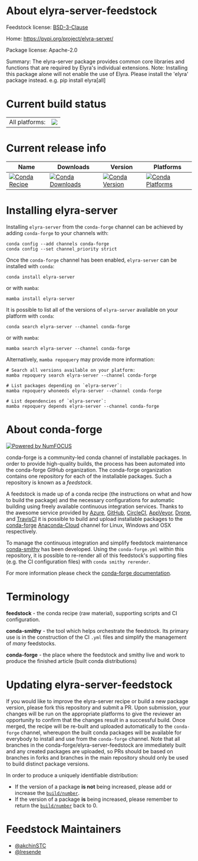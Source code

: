 About elyra-server-feedstock
============================

Feedstock license: [BSD-3-Clause](https://github.com/conda-forge/elyra-server-feedstock/blob/main/LICENSE.txt)

Home: https://pypi.org/project/elyra-server/

Package license: Apache-2.0

Summary: The elyra-server package provides common core libraries and functions that are required by Elyra's individual extensions. Note: Installing this package alone will not enable the use of Elyra. Please install the 'elyra' package instead. e.g. pip install elyra[all]

Current build status
====================


<table><tr><td>All platforms:</td>
    <td>
      <a href="https://dev.azure.com/conda-forge/feedstock-builds/_build/latest?definitionId=11195&branchName=main">
        <img src="https://dev.azure.com/conda-forge/feedstock-builds/_apis/build/status/elyra-server-feedstock?branchName=main">
      </a>
    </td>
  </tr>
</table>

Current release info
====================

| Name | Downloads | Version | Platforms |
| --- | --- | --- | --- |
| [![Conda Recipe](https://img.shields.io/badge/recipe-elyra--server-green.svg)](https://anaconda.org/conda-forge/elyra-server) | [![Conda Downloads](https://img.shields.io/conda/dn/conda-forge/elyra-server.svg)](https://anaconda.org/conda-forge/elyra-server) | [![Conda Version](https://img.shields.io/conda/vn/conda-forge/elyra-server.svg)](https://anaconda.org/conda-forge/elyra-server) | [![Conda Platforms](https://img.shields.io/conda/pn/conda-forge/elyra-server.svg)](https://anaconda.org/conda-forge/elyra-server) |

Installing elyra-server
=======================

Installing `elyra-server` from the `conda-forge` channel can be achieved by adding `conda-forge` to your channels with:

```
conda config --add channels conda-forge
conda config --set channel_priority strict
```

Once the `conda-forge` channel has been enabled, `elyra-server` can be installed with `conda`:

```
conda install elyra-server
```

or with `mamba`:

```
mamba install elyra-server
```

It is possible to list all of the versions of `elyra-server` available on your platform with `conda`:

```
conda search elyra-server --channel conda-forge
```

or with `mamba`:

```
mamba search elyra-server --channel conda-forge
```

Alternatively, `mamba repoquery` may provide more information:

```
# Search all versions available on your platform:
mamba repoquery search elyra-server --channel conda-forge

# List packages depending on `elyra-server`:
mamba repoquery whoneeds elyra-server --channel conda-forge

# List dependencies of `elyra-server`:
mamba repoquery depends elyra-server --channel conda-forge
```


About conda-forge
=================

[![Powered by
NumFOCUS](https://img.shields.io/badge/powered%20by-NumFOCUS-orange.svg?style=flat&colorA=E1523D&colorB=007D8A)](https://numfocus.org)

conda-forge is a community-led conda channel of installable packages.
In order to provide high-quality builds, the process has been automated into the
conda-forge GitHub organization. The conda-forge organization contains one repository
for each of the installable packages. Such a repository is known as a *feedstock*.

A feedstock is made up of a conda recipe (the instructions on what and how to build
the package) and the necessary configurations for automatic building using freely
available continuous integration services. Thanks to the awesome service provided by
[Azure](https://azure.microsoft.com/en-us/services/devops/), [GitHub](https://github.com/),
[CircleCI](https://circleci.com/), [AppVeyor](https://www.appveyor.com/),
[Drone](https://cloud.drone.io/welcome), and [TravisCI](https://travis-ci.com/)
it is possible to build and upload installable packages to the
[conda-forge](https://anaconda.org/conda-forge) [Anaconda-Cloud](https://anaconda.org/)
channel for Linux, Windows and OSX respectively.

To manage the continuous integration and simplify feedstock maintenance
[conda-smithy](https://github.com/conda-forge/conda-smithy) has been developed.
Using the ``conda-forge.yml`` within this repository, it is possible to re-render all of
this feedstock's supporting files (e.g. the CI configuration files) with ``conda smithy rerender``.

For more information please check the [conda-forge documentation](https://conda-forge.org/docs/).

Terminology
===========

**feedstock** - the conda recipe (raw material), supporting scripts and CI configuration.

**conda-smithy** - the tool which helps orchestrate the feedstock.
                   Its primary use is in the construction of the CI ``.yml`` files
                   and simplify the management of *many* feedstocks.

**conda-forge** - the place where the feedstock and smithy live and work to
                  produce the finished article (built conda distributions)


Updating elyra-server-feedstock
===============================

If you would like to improve the elyra-server recipe or build a new
package version, please fork this repository and submit a PR. Upon submission,
your changes will be run on the appropriate platforms to give the reviewer an
opportunity to confirm that the changes result in a successful build. Once
merged, the recipe will be re-built and uploaded automatically to the
`conda-forge` channel, whereupon the built conda packages will be available for
everybody to install and use from the `conda-forge` channel.
Note that all branches in the conda-forge/elyra-server-feedstock are
immediately built and any created packages are uploaded, so PRs should be based
on branches in forks and branches in the main repository should only be used to
build distinct package versions.

In order to produce a uniquely identifiable distribution:
 * If the version of a package **is not** being increased, please add or increase
   the [``build/number``](https://docs.conda.io/projects/conda-build/en/latest/resources/define-metadata.html#build-number-and-string).
 * If the version of a package **is** being increased, please remember to return
   the [``build/number``](https://docs.conda.io/projects/conda-build/en/latest/resources/define-metadata.html#build-number-and-string)
   back to 0.

Feedstock Maintainers
=====================

* [@akchinSTC](https://github.com/akchinSTC/)
* [@lresende](https://github.com/lresende/)

